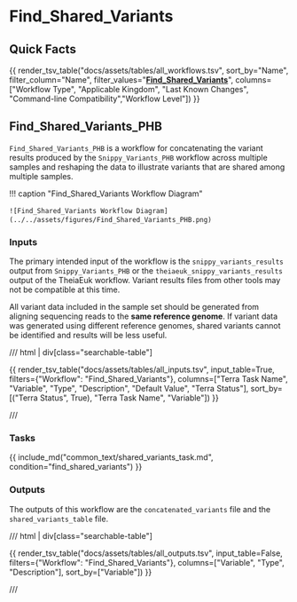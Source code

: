 # Find_Shared_Variants

## Quick Facts

{{ render_tsv_table("docs/assets/tables/all_workflows.tsv", sort_by="Name", filter_column="Name", filter_values="[**Find_Shared_Variants**](../workflows/phylogenetic_construction/find_shared_variants.md)", columns=["Workflow Type", "Applicable Kingdom", "Last Known Changes", "Command-line Compatibility","Workflow Level"]) }}

## Find_Shared_Variants_PHB

`Find_Shared_Variants_PHB` is a workflow for concatenating the variant results produced by the `Snippy_Variants_PHB` workflow across multiple samples and reshaping the data to illustrate variants that are shared among multiple samples.

!!! caption "Find_Shared_Variants Workflow Diagram"

    ![Find_Shared_Variants Workflow Diagram](../../assets/figures/Find_Shared_Variants_PHB.png)

### Inputs

The primary intended input of the workflow is the `snippy_variants_results` output from `Snippy_Variants_PHB` or the `theiaeuk_snippy_variants_results` output of the TheiaEuk workflow. Variant results files from other tools may not be compatible at this time.

All variant data included in the sample set should be generated from aligning sequencing reads to the **same reference genome**. If variant data was generated using different reference genomes, shared variants cannot be identified and results will be less useful.

/// html | div[class="searchable-table"]

{{ render_tsv_table("docs/assets/tables/all_inputs.tsv", input_table=True, filters={"Workflow": "Find_Shared_Variants"}, columns=["Terra Task Name", "Variable", "Type", "Description", "Default Value", "Terra Status"], sort_by=[("Terra Status", True), "Terra Task Name", "Variable"]) }}

///

### Tasks

{{ include_md("common_text/shared_variants_task.md", condition="find_shared_variants") }}

### Outputs

The outputs of this workflow are the `concatenated_variants` file and the `shared_variants_table` file.

/// html | div[class="searchable-table"]

{{ render_tsv_table("docs/assets/tables/all_outputs.tsv", input_table=False, filters={"Workflow": "Find_Shared_Variants"}, columns=["Variable", "Type", "Description"], sort_by=["Variable"]) }}

///
